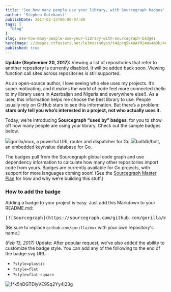 ```yaml
---
title: 'See how many people use your library, with Sourcegraph badges'
author: 'Stephen Gutekanst'
publishDate: 2017-02-13T00:00-07:00
tags: [
  "blog"
]
slug: see-how-many-people-use-your-library-with-sourcegraph-badges
heroImage: //images.ctfassets.net/le3mxztn6yoo/t4Qpcq5kA0AYM24Ws4mOk/4edf5502a936bbec90c262fa00355aed/sourcegraph-mark.png
published: true
---
```




**Update (September 20, 2017):** Viewing a list of repositories that refer to another repository is currently disabled. It will be added back soon. Viewing function call sites across repositories is still supported.

As an open-source author, I love seeing who else uses my projects. It’s super motivating, and it makes the world of code feel more connected (hello to my library users in Azerbaijan and Nigeria and everywhere else!). As a user, this information helps me choose the best library to use. People usually rely on GitHub stars to see this information. But there’s a problem: **stars only tell you who’s interested in a project, not who actually uses it.**

Today, we’re introducing **Sourcegraph “used by” badges**, for you to show off how many people are using your library. Check out the sample badges below.

[![](https://cdn-images-1.medium.com/max/600/1*HsdQSNd9d9-aXvKveaw08w.png)](https://sourcegraph.com/github.com/gorilla/mux?badge)gorilla/mux, a powerful URL router and dispatcher for Go.[![](https://cdn-images-1.medium.com/max/600/1*lXn7AkgJp7oR-mlnqV7d8A.png)](https://sourcegraph.com/github.com/boltdb/bolt?badge)boltdb/bolt, an embedded key/value database for Go.

The badges pull from the Sourcegraph global code graph and use dependency information to calculate how many other repositories import code from yours. Badges are currently available for Go projects, with support for more languages coming soon! (See the [Sourcegraph Master Plan](https://sourcegraph.com/plan) for how and why we’re building this stuff.)

### How to add the badge

Adding a badge to your project is easy. Just add this Markdown to your README.md:

<pre name="41ad" id="41ad" class="graf graf--pre graf-after--p">[![Sourcegraph](https://sourcegraph.com/github.com/gorilla/mux/-/badge.svg)](https://sourcegraph.com/github.com/gorilla/mux?badge)</pre>

(Be sure to replace `github.com/gorilla/mux` with your own repository's name.)

_(Feb 13, 2017)_ Update: After popular request, we’ve also added the ability to customize the badge style. You can add any of the following to the end of the badge.svg URL:

*   `?style=plastic`
*   `?style=flat`
*   `?style=flat-square`

![1*k5hDGTDlyVE9Sq2Yy4i23g](//images.contentful.com/le3mxztn6yoo/3zCJURQMUUSsCQAkAkccmC/31590c2cf9c7b92eadc21ea60f250368/1_k5hDGTDlyVE9Sq2Yy4i23g.png)

